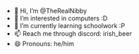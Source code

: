 - 👋 Hi, I’m @TheRealNibby
- 👀 I’m interested in computers :D
- 🌱 I’m currently learning schoolwork :P
- 📫 Reach me through discord: irish_beer
- 😄 Pronouns: he/him


<!---
TheRealNibby/TheRealNibby is a ✨ special ✨ repository because its `README.md` (this file) appears on your GitHub profile.
You can click the Preview link to take a look at your changes.
--->
